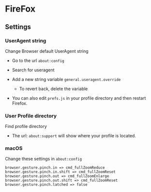 FireFox
============

Settings
----------

### UserAgent string

Change Browser default UserAgent string
- Go to the url `about:config`
- Search for useragent
- Add a new string variable `general.useragent.override`
    - To revert back, delete the variable

- You can also edit `prefs.js` in your profile directory and then restart Firefox.

### User Profile directory

Find profile directory
- The url: `about:support` will show where your profile is located.


### macOS

Change these settings in `about:config`
```
browser.gesture.pinch.in => cmd_fullZoomReduce
browser.gesture.pinch.in.shift => cmd_fullZoomReset
browser.gesture.pinch.out => cmd_fullZoomEnlarge browser.gesture.pinch.out.shift => cmd_fullZoomReset browser.gesture.pinch.latched => false
```